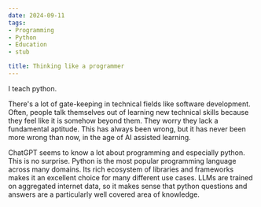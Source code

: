 ```yaml
---
date: 2024-09-11
tags:
- Programming
- Python
- Education
- stub

title: Thinking like a programmer
---
```


I teach python.

There's a lot of gate-keeping in technical fields like software development. Often, people talk themselves out of learning new technical skills because they feel like it is somehow beyond them. They worry they lack a fundamental aptitude. This has always been wrong, but it has never been more wrong than now, in the age of AI assisted learning.

ChatGPT seems to know a lot about programming and especially python. This is no surprise. Python is the most popular programming language across many domains. Its rich ecosystem of libraries and frameworks makes it an excellent choice for many different use cases. LLMs are trained on aggregated internet data, so it makes sense that python questions and answers are a particularly well covered area of knowledge.


